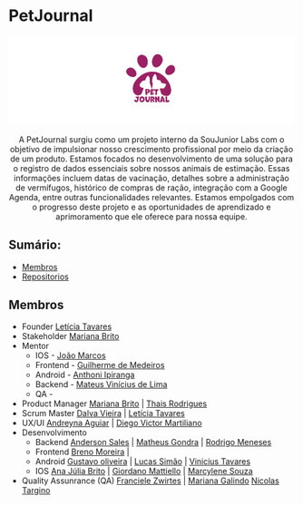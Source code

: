 # PetJournal 
![Details web](logo-petjournal.png)

<p align="center">A PetJournal surgiu como um projeto interno da SouJunior Labs com o objetivo de impulsionar nosso crescimento profissional por meio da criação de um produto. Estamos focados no desenvolvimento de uma solução para o registro de dados essenciais sobre nossos animais de estimação. Essas informações incluem datas de vacinação, detalhes sobre a administração de vermífugos, histórico de compras de ração, integração com a Google Agenda, entre outras funcionalidades relevantes. Estamos empolgados com o progresso deste projeto e as oportunidades de aprendizado e aprimoramento que ele oferece para nossa equipe.</p>


## Sumário: 
 - [Membros](#membros)
 - [Repositorios](#repositorios)

## Membros
- Founder [Letícia Tavares](https://www.linkedin.com/in/leticiatrandrade/)
- Stakeholder [Mariana Brito](https://www.linkedin.com/in/mari-brito/)
- Mentor  
  - IOS - [João Marcos](https://www.linkedin.com/in/joaomcs/) 
  - Frontend - [Guilherme de Medeiros](https://www.linkedin.com/in/guilhermedemedeiros/)
  - Android - [Anthoni Ipiranga](https://github.com/ipirangad3v)
  - Backend - [Mateus Vinícius de Lima](https://www.linkedin.com/in/mateus-vinicius-lima/)
  - QA - 
- Product Manager [Mariana Brito](https://www.linkedin.com/in/mari-brito/) | [Thais Rodrigues](https://www.linkedin.com/in/thais-rodrigues-it-management/)
- Scrum Master [Dalva Vieira](https://www.linkedin.com/in/dalvavieira/) | [Letícia Tavares](https://www.linkedin.com/in/leticiatrandrade/) 
- UX/UI  [Andreyna Aguiar](https://www.linkedin.com/in/linkdaandreyna/) | [Diego Victor Martiliano](https://www.linkedin.com/in/diegovictormartiliano/)
- Desenvolvimento 
   - Backend [Anderson Sales](https://www.linkedin.com/in/joseandersonsales/) | [Matheus Gondra](https://www.linkedin.com/in/matheus-gondra-a187a81a3/) | [Rodrigo Meneses](https://www.linkedin.com/in/rodrigofmeneses/)
   - Frontend [Breno Moreira](https://www.linkedin.com/in/brenomorp/) |
   - Android [Gustavo oliveira](https://www.linkedin.com/in/gusoliveira21/) | [Lucas Simão](https://github.com/LucasOliveiraSimao) | [Vinicius Tavares](https://github.com/N0stalgiaUltra)
   - IOS [Ana Júlia Brito](https://www.linkedin.com/in/ana-julia-brito-de-souza/) | [Giordano Mattiello](https://www.linkedin.com/in/giordano-mattiello-980363130/) | [Marcylene Souza](https://www.linkedin.com/in/marcylene-barreto/) 
- Quality Assunrance (QA) [Franciele Zwirtes](https://www.linkedin.com/in/francielezwirtes/) | [Mariana Galindo](https://www.linkedin.com/in/mariana-galindo-soares/) [Nicolas Targino](https://www.linkedin.com/in/nicolas-targino/) 
